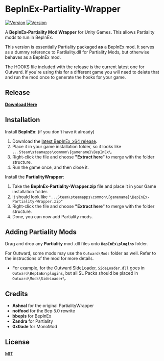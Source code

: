 # BepInEx-Partiality-Wrapper

[![Version](https://img.shields.io/badge/BepInEx-5.0-green.svg)](https://github.com/BepInEx/BepInEx)
[![Version](https://img.shields.io/badge/Partiality-0.3.1-green.svg)](https://github.com/PartialityModding/Partiality)

A <b>BepInEx-Partiality Mod Wrapper</b> for Unity Games. This allows Partiality mods to run in BepInEx.

This version is essentially Partiality packaged <b>as</b> a BepInEx mod. It serves as a dummy reference to Partliality.dll for Partiality Mods, but otherwise behaves as a BepInEx mod.

The HOOKS file included with the release is the current latest one for Outward. If you're using this for a different game you will need to delete that and run the mod once to generate the hooks for your game.

## Release

<b>[Download Here](https://github.com/sinaioutlander/BepInEx-Partiality-Wrapper/releases)</b>

## Installation

Install <b>BepInEx</b>: (if you don't have it already)
1. Download the [latest BepInEx_x64 release](https://github.com/BepInEx/BepInEx/releases).
2. Place it in your game installation folder, so it looks like `...Steam\steamapps\common\{gamename}\BepInEx\`.
3. Right-click the file and choose <b>"Extract here</b>" to merge with the folder structure.
4. Run the game once, and then close it.

Install the <b>PartialityWrapper</b>:
1. Take the <b>BepInEx-Partiality-Wrapper.zip</b> file and place it in your Game installation folder.
2. It should look like `"...Steam\steamapps\common\{gamename}\BepInEx-Partiality-Wrapper.zip"`
3. Right-click the file and choose <b>"Extract here</b>" to merge with the folder structure.
4. Done, you can now add Partiality mods.

## Adding Partiality Mods

Drag and drop any **Partiality** mod .dll files onto **`BepInEx\plugins`** folder.

For Outward, some mods may use the `Outward\Mods` folder as well. Refer to the instructions of the mod for more details.

* For example, for the Outward SideLoader, `SideLoader.dll` goes in `Outward\BepInEx\plugins`, but all SL Packs should be placed in `Outward\Mods\SideLoader\`.

## Credits
* <b>Ashnal</b> for the original PartialityWrapper
* <b>notfood</b> for the Bep 5.0 rewrite
* <b>bbepis</b> for BepInEx
* <b>Zandra</b> for Partiality
* <b>0x0ade</b> for MonoMod

## License
[MIT](https://choosealicense.com/licenses/mit/)
